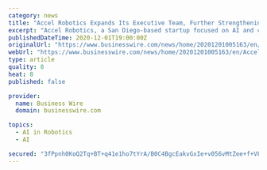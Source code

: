 ```yaml
---
category: news
title: "Accel Robotics Expands Its Executive Team, Further Strengthening Market Leadership in Next-Generation, Checkout-Free Stores"
excerpt: "Accel Robotics, a San Diego-based startup focused on AI and computer vision for checkout-free stores, today announced it has hired Dr. Ron Khormaei as"
publishedDateTime: 2020-12-01T19:00:00Z
originalUrl: "https://www.businesswire.com/news/home/20201201005163/en/Accel-Robotics-Expands-Its-Executive-Team-Further-Strengthening-Market-Leadership-in-Next-Generation-Checkout-Free-Stores"
webUrl: "https://www.businesswire.com/news/home/20201201005163/en/Accel-Robotics-Expands-Its-Executive-Team-Further-Strengthening-Market-Leadership-in-Next-Generation-Checkout-Free-Stores"
type: article
quality: 8
heat: 8
published: false

provider:
  name: Business Wire
  domain: businesswire.com

topics:
  - AI in Robotics
  - AI

secured: "3fPpnh0KoQ2Tq+BT+q41e1ho7tYrA/B0C4BgcEakvGxIe+v056vMtZee+f+VFzMvgCxtQtTUA/EVkyvsbZeiXnoFZpunDAAKxqTEUptAr5pc59BHrfB9SDG2EgLU7E1ww2xGwOeNj2iS+2RlKQsbqDU/R1jc5qSqL8wme+VSIvgD38LG2E/cJtV0dM2rte6ZvRNdlYKzPkxDFcB0CrIuC7/v2FfjWi0KGk1MOXVyGAQU2/ES9N6x0pV/ShL0/wF2nLnd1qJZfL2UQZbtNU3088eOlbNYgTDiMhyjDHTAp3mRQBVhhOPhf1RKmU4HfGHhT0W8wqDE63hIBNliwcEc8ti3Vb1UjtsyDR3LGItbDC0=;EWZIcyWV5OeYehcwI939yA=="
---
```


